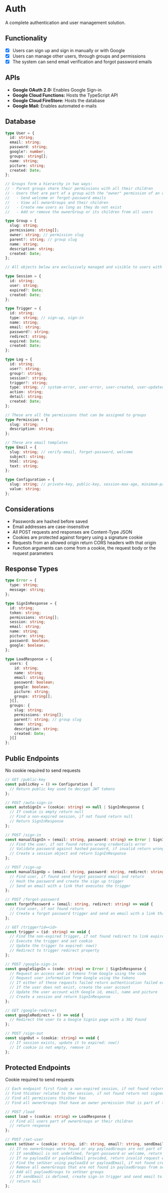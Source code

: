 # Auth
A complete authentication and user management solution.

## Functionality
- [x] Users can sign up and sign in manually or with Google
- [x] Users can manage other users, through groups and permissions
- [x] The system can send email verification and forgot password emails

## APIs
- **Google OAuth 2.0:** Enables Google Sign-in
- **Google Cloud Functions:** Hosts the TypeScript API
- **Google Cloud FireStore:** Hosts the database
- **Google Mail:** Enables automated e-mails

## Database
```typescript
type User = {
  id: string;
  email: string;
  password: string;
  google?: number;
  groups: string[];
  name: string;
  picture: string;
  created: Date;
};

// Groups form a hierarchy in two ways:
// - Parent groups share their permissions with all their children
// - Users that are part of a group with the "owner" permission of an ownerGroup can:
//   - Send welcome or forgot-password emails
//   - View all ownerGroups and their children
//   - Create new users as long as they do not exist
//   - Add or remove the ownerGroup or its children from all users

type Group = {
  slug: string;
  permissions: string[];
  owner: string; // permission slug
  parent?: string; // group slug
  name: string;
  description: string;
  created: Date;
};

// All objects below are exclusively managed and visible to users with permission: root-admin

type Session = {
  id: string;
  user: string;
  expired?: Date;
  created: Date;
};

type Trigger = {
  id: string;
  type: string; // sign-up, sign-in
  name: string;
  email: string;
  password?: string;
  redirect: string;
  expired: Date;
  created: Date;
};

type Log = {
  id: string;
  user?: string;
  group?: string;
  session?: string;
  trigger?: string;
  type: string; // system-error, user-error, user-created, user-updated, session-created, user-signed-in, email-sent
  action: string;
  detail: string;
  created: Date;
};

// These are all the permissions that can be assigned to groups
type Permission = {
  slug: string;
  description: string;
};

// These are email templates
type Email = {
  slug: string; // verify-email, forgot-password, welcome
  subject: string;
  html: string;
  text: string;
};

type Configuration = {
  slug: string; // private-key, public-key, session-max-age, minimum-password-length, allowed-origin
  value: string;
};
```

## Considerations
- Passwords are hashed before saved
- Email addresses are case-insensitive
- All POST requests and responses are Content-Type JSON
- Cookies are protected against forgery using a signature cookie
- Requests from an allowed origin return CORS headers with that origin
- Function arguments can come from a cookie, the request body or the request parameters

## Response Types
```typescript
type Error = {
  type: string;
  message: string;
};

type SignInResponse = {
  id: string;
  token: string;
  permissions: string[];
  session: string;
  email: string;
  name: string;
  picture: string;
  password: boolean;
  google: boolean;
};

type LoadResponse = {
  users: {
    id: string;
    name: string;
    email: string;
    password: boolean;
    google: boolean;
    picture: string;
    groups: string[];
  }[],
  groups: {
    slug: string;
    permissions: string[];
    parent?: string; // group slug
    name: string;
    description: string;
    created: Date;
  }[]
};
```

## Public Endpoints
No cookie required to send requests
```typescript
// GET /public-key
const publicKey = () => Configuration {
  // Return public key used to decrypt JWT tokens
};

// POST /auto-sign-in
const autoSignIn = (cookie: string) => null | SignInResponse {
  // If cookie is empty return null
  // Find a non-expired session, if not found return null
  // Return SignInResponse
};

// POST /sign-in
const manualSignIn = (email: string, password: string) => Error | SignInResponse {
  // Find the user, if not found return wrong credentials error
  // Validate password against hashed password, if invalid return wrong credentials error
  // Create a session object and return SignInResponse
};

// POST /sign-up
const manualSignUp = (email: string, password: string, redirect: string, name?: string) => void {
  // Find user, if found send forgot password email and return
  // Hash the password and create the sign up trigger
  // Send an email with a link that executes the trigger
};

// POST /forgot-password
const forgotPassword = (email: string, redirect: string) => void {
  // Find user, if not found return
  // Create a forgot password trigger and send an email with a link that executes the trigger
};

// GET /trigger?id=<id>
const trigger = (id: string) => void {
  // Find the non-expired trigger, if not found redirect to link expired page
  // Execute the trigger and set cookie
  // Update the trigger to expired: now()
  // Redirect to trigger redirect property
};

// POST /google-sign-in
const googleSignIn = (code: string) => Error | SignInResponse {
  // Request an access and id tokens from Google using the code
  // Request user information from Google using the tokens
  // If either of these requests failed return authentication failed error
  // If the user does not exist, create the user account
  // Update the user account with Google id, email, name and picture
  // Create a session and return SignInResponse
};

// GET /google-redirect
const googleRedirect = () => void {
  // Redirect the user to a Google Signin page with a 302 Found
};

// POST /sign-out
const signOut = (cookie: string) => void {
  // If session exists, update it to expired: now()
  // If cookie is not empty, remove it
};
```

## Protected Endpoints
Cookie required to send requests
```typescript
// Each endpoint first finds a non-expired session, if not found return not signed in error
// Find thisUser related to the session, if not found return not signed in error
// Find all permissions thisUser has
// Find all ownerGroups that have an owner permission that is part of thisUser permissions and their children

// POST /load
const load = (cookie: string) => LoadResponse {
  // Find all users part of ownerGroups or their children
  // return response
};

// POST /set-user
const setUser = (cookie: string, id?: string, email?: string, sendEmail?: string, groups?: string[], name?: string, password?: string) => Error | null {
  // If no ownerGroups were found or any payloadGroups are not part of ownerGroups, return not authorized error
  // If sendEmail is not undefined, forgot-password or welcome, return not authorized error
  // If no payloadId or payloadEmail provided, return invalid request error
  // Find the setUser using payloadId or payloadEmail, if not found create it with email, name and password
  // Remove all ownerGroups that are not found in payloadGroups from setUser
  // Add all payloadGroups to setUser groups
  // If sendEmail is defined, create sign-in trigger and send email to setUser
  // return null
};
```
